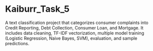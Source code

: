 # Kaiburr_Task_5
A text classification project that categorizes consumer complaints into Credit Reporting, Debt Collection, Consumer Loan, and Mortgage. It includes data cleaning, TF-IDF vectorization, multiple model training (Logistic Regression, Naive Bayes, SVM), evaluation, and sample predictions.

